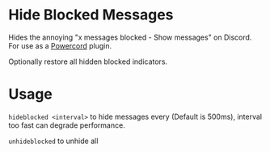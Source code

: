 # Hide Blocked Messages
Hides the annoying "x messages blocked - Show messages" on Discord. For use as a [Powercord](https://powercord.dev) plugin.

Optionally restore all hidden blocked indicators.
# Usage
`hideblocked <interval>` to hide messages every <interval> (Default is 500ms), interval too fast can degrade performance.

`unhideblocked` to unhide all
